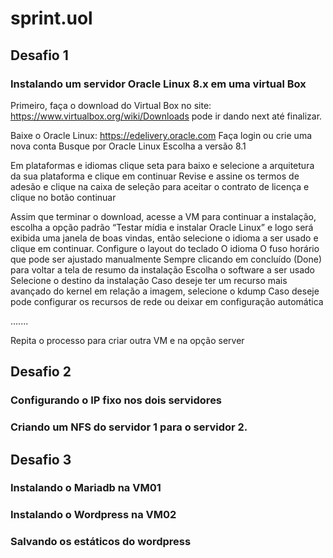 # sprint.uol


## Desafio 1


### Instalando um servidor Oracle Linux 8.x em uma virtual Box 


Primeiro, faça o download do Virtual Box no site:
https://www.virtualbox.org/wiki/Downloads
pode ir dando next até finalizar.

Baixe o Oracle Linux:
https://edelivery.oracle.com
Faça login ou crie uma nova conta
Busque por Oracle Linux
Escolha a versão 8.1

Em plataformas e idiomas clique seta para baixo e selecione a arquitetura da sua plataforma e clique em continuar
Revise e assine os termos de adesão e clique na caixa de seleção para aceitar o contrato de licença e clique no botão continuar

Assim que terminar o download, acesse a VM para continuar a instalação, escolha a opção padrão “Testar mídia e instalar Oracle Linux” e logo será exibida uma janela de boas vindas, então selecione o idioma a ser usado e clique em continuar.
Configure o layout do teclado 
O idioma
O fuso horário que pode ser ajustado manualmente
Sempre clicando em concluído (Done) para voltar a tela de resumo da instalação
Escolha o software a ser usado 
Selecione o destino da instalação
Caso deseje ter um recurso mais avançado do kernel em relação a imagem, selecione o kdump 
Caso deseje pode configurar os recursos de rede ou deixar em configuração automática

.......

Repita o processo para criar outra VM e na opção server



## Desafio 2

### Configurando o IP fixo nos dois servidores 


### Criando um NFS do servidor 1 para o servidor 2. 



## Desafio 3

### Instalando o Mariadb na VM01 


### Instalando o Wordpress na VM02


### Salvando os estáticos do wordpress

